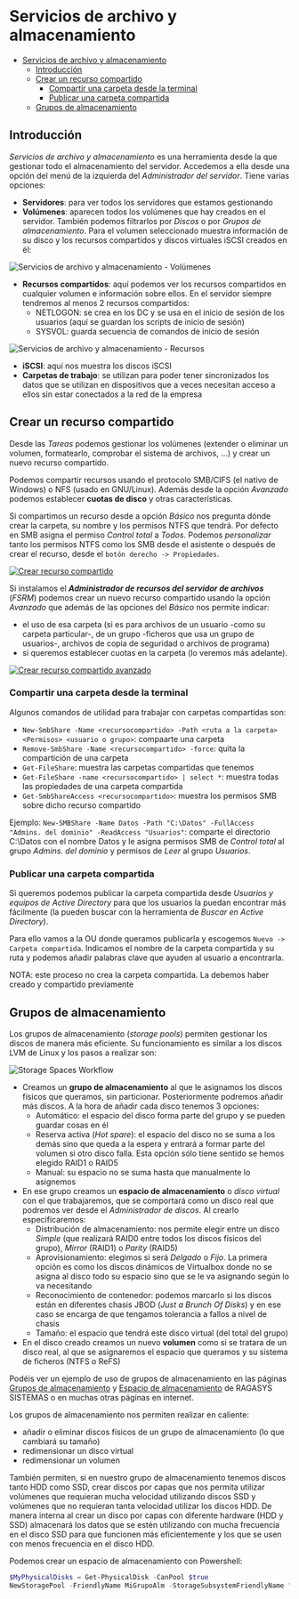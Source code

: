 # Servicios de archivo y almacenamiento
- [Servicios de archivo y almacenamiento](#servicios-de-archivo-y-almacenamiento)
  - [Introducción](#introducción)
  - [Crear un recurso compartido](#crear-un-recurso-compartido)
    - [Compartir una carpeta desde la terminal](#compartir-una-carpeta-desde-la-terminal)
    - [Publicar una carpeta compartida](#publicar-una-carpeta-compartida)
  - [Grupos de almacenamiento](#grupos-de-almacenamiento)

## Introducción
_Servicios de archivo y almacenamiento_ es una herramienta desde la que gestionar todo el almacenamiento del servidor. Accedemos a ella desde una opción del menú de la izquierda del _Administrador del servidor_. Tiene varias opciones:
- **Servidores**: para ver todos los servidores que estamos gestionando
- **Volúmenes**: aparecen todos los volúmenes que hay creados en el servidor. También podemos filtrarlos por _Discos_ o por _Grupos de almacenamiento_. Para el volumen seleccionado muestra información de su disco y los recursos compartidos y discos virtuales iSCSI creados en él:

![Servicios de archivo y almacenamiento - Volúmenes](media/servarch-vol.png)

- **Recursos compartidos**: aquí podemos ver los recursos compartidos en cualquier volumen e información sobre ellos. En el servidor siempre tendremos al menos 2 recursos compartidos:
  - NETLOGON: se crea en los DC y se usa en el inicio de sesión de los usuarios (aquí se guardan los scripts de inicio de sesión)
  - SYSVOL: guarda secuencia de comandos de inicio de sesión

![Servicios de archivo y almacenamiento - Recursos](media/servarch-recursos.png)

- **iSCSI**: aquí nos muestra los discos iSCSI
- **Carpetas de trabajo**: se utilizan para poder tener sincronizados los datos que se utilizan en dispositivos que a veces necesitan acceso a ellos sin estar conectados a la red de la empresa

## Crear un recurso compartido
Desde las _Tareas_ podemos gestionar los volúmenes (extender o eliminar un volumen, formatearlo, comprobar el sistema de archivos, ...) y crear un nuevo recurso compartido.

Podemos compartir recursos usando el protocolo SMB/CIFS (el nativo de Windows) o NFS (usado en GNU/Linux). Además desde la opción _Avanzado_ podemos establecer **cuotas de disco** y otras características.

Si compartimos un recurso desde a opción _Básico_ nos pregunta dónde crear la carpeta, su nombre y los permisos NTFS que tendrá. Por defecto en SMB asigna el permiso _Control total_ a _Todos_. Podemos _personalizar_ tanto los permisos NTFS como los SMB desde el asistente o después de crear el recurso, desde el `botón derecho -> Propiedades`.

[![Crear recurso compartido](media/Compartir-1.png)](media/Compartir-1.ogx)

Si instalamos el **_Administrador de recursos del servidor de archivos_** (_FSRM_) podemos crear un nuevo recurso compartido usando la opción _Avanzado_ que además de las opciones del _Básico_ nos permite indicar:
- el uso de esa carpeta (si es para archivos de un usuario -como su carpeta particular-, de un grupo -ficheros que usa un grupo de usuarios-, archivos de copia de seguridad o archivos de programa)
- si queremos establecer cuotas en la carpeta (lo veremos más adelante).

[![Crear recurso compartido avanzado](media/Compartir-2.png)](media/Compartir-2.ogx)

### Compartir una carpeta desde la terminal
Algunos comandos de utilidad para trabajar con carpetas compartidas son:
- `New-SmbShare -Name <recursocompartido> -Path <ruta a la carpeta> <Permisos> <usuario o grupo>`: compaarte una carpeta
- `Remove-SmbShare -Name <recursocompartido> -force`: quita la compartición de una carpeta
- `Get-FileShare`: muestra las carpetas compartidas que tenemos
- `Get-FileShare -name <recursocompartido> | select *`: muestra todas las propiedades de una carpeta compartida
- `Get-SmbShareAccess <recursocompartido>`: muestra los permisos SMB sobre dicho recurso compartido

Ejemplo:
`New-SMBShare -Name Datos -Path "C:\Datos" -FullAccess "Admins. del dominio" -ReadAccess "Usuarios"`: comparte el directorio C:\Datos con el nombre Datos y le asigna permisos SMB de _Control total_ al grupo _Admins. del dominio_ y permisos de _Leer_ al grupo _Usuarios_.

### Publicar una carpeta compartida
Si queremos podemos publicar la carpeta compartida desde _Usuarios y equipos de Active Directory_ para que los usuarios la puedan encontrar más fácilmente (la pueden buscar con la herramienta de _Buscar en Active Directory_).

Para ello vamos a la OU donde queramos publicarla y escogemos `Nuevo -> Carpeta compartida`. Indicamos el nombre de la carpeta compartida y su ruta y podemos añadir palabras clave que ayuden al usuario a encontrarla. 

NOTA: este proceso no crea la carpeta compartida. La debemos haber creado y compartido previamente

## Grupos de almacenamiento
Los grupos de almacenamiento (_storage pools_) permiten gestionar los discos de manera más eficiente. Su funcionamiento es similar a los discos LVM de Linux y los pasos a realizar son:

![Storage Spaces Workflow](https://docs.microsoft.com/es-es/windows-server/storage/storage-spaces/media/deploy-standalone-storage-spaces/storage-spaces-workflow.png)

- Creamos un **grupo de almacenamiento** al que le asignamos los discos físicos que queramos, sin particionar. Posteriormente podremos añadir más discos. A la hora de añadir cada disco tenemos 3 opciones:
  - Automático: el espacio del disco forma parte del grupo y se pueden guardar cosas en él
  - Reserva activa (_Hot spare_): el espacio del disco no se suma a los demás sino que queda a la espera y entrará a formar parte del volumen si otro disco falla. Esta opción sólo tiene sentido se hemos elegido RAID1 o RAID5
  - Manual: su espacio no se suma hasta que manualmente lo asignemos
- En ese grupo creamos un **espacio de almacenamiento** o _disco virtual_ con el que trabajaremos, que se comportará como un disco real que podremos ver desde el _Administrador de discos_. Al crearlo especificaremos:
  - Distribución de almacenamiento: nos permite elegir entre un disco _Simple_ (que realizará RAID0 entre todos los discos físicos del grupo), _Mirror_ (RAID1) o _Parity_ (RAID5)
  - Aprovisionamiento: elegimos si será _Delgado_ o _Fijo_. La primera opción es como los discos dinámicos de Virtualbox donde no se asigna al disco todo su espacio sino que se le va asignando según lo va necesitando
  - Reconocimiento de contenedor: podemos marcarlo si los discos están en diferentes chasis JBOD (_Just a Brunch Of Disks_) y en ese caso se encarga de que tengamos tolerancia a fallos a nivel de chasis
  - Tamaño: el espacio que tendrá este disco virtual (del total del grupo) 
- En el disco creado creamos un nuevo **volumen** como si se tratara de un disco real, al que se asignaremos el espacio que queramos y su sistema de ficheros (NTFS o ReFS)

Podéis ver un ejemplo de uso de grupos de almacenamiento en las páginas [Grupos de almacenamiento](https://blog.ragasys.es/grupos-de-almacenamiento-storage-pool-en-ms-windows-server-2016) y [Espacio de almacenamiento](https://blog.ragasys.es/espacio-de-almacenamiento-storage-space-tipo-parity-o-raid-5-en-ms-windows-server-2016) de RAGASYS SISTEMAS o en muchas otras páginas en internet.

Los grupos de almacenamiento nos permiten realizar en caliente:
- añadir o eliminar discos físicos de un grupo de almacenamiento (lo que cambiará su tamaño)
- redimensionar un disco virtual
- redimensionar un volumen

También permiten, si en nuestro grupo de almacenamiento tenemos discos tanto HDD como SSD, crear discos por capas que nos permita utilizar volúmenes que requieran mucha velocidad utilizando discos SSD y volúmenes que no requieran tanta velocidad utilizar los discos HDD. De manera interna al crear un disco por capas con diferente hardware (HDD y SSD) almacenará los datos que se estén utilizando con mucha frecuencia en el disco SSD para que funcionen más eficientemente y los que se usen con menos frecuencia en el disco HDD.

Podemos crear un espacio de almacenamiento con Powershell:
```powershell
$MyPhysicalDisks = Get-PhysicalDisk -CanPool $true
NewStoragePool -FriendlyName MiGrupoAlm -StorageSubsystemFriendlyName "Windows Storage*" -PhysicalDisks MyPhysicalDisks -ProvisioningTypeDefault Thin -Verbose
```
